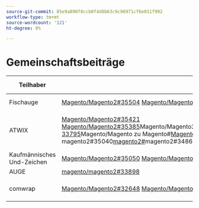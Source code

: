 ```yaml
---
source-git-commit: 85e9a890f8ccb0f4d8b63c9c96971cf6e011f992
workflow-type: tm+mt
source-wordcount: '121'
ht-degree: 0%

---
```

# Gemeinschaftsbeiträge

| Teilhaber | Pull-Anforderungen | Verwandte GitHub-Probleme |
| ------- | ------- | ------- |
| Fischauge | [Magento/Magento2#35504](https://github.com/magento/magento2/pull/35504) [Magento/Magento2#35356](https://github.com/magento/magento2/pull/35356) [Magento/Magento2#35355](https://github.com/magento/magento2/pull/35355) | [Magento/Magento2#35505](https://github.com/magento/magento2/issues/35505) [Magento/Magento2#35587](https://github.com/magento/magento2/issues/35587) |
| ATWIX | [Magento/Magento2#35421](https://github.com/magento/magento2/pull/35421) [Magento/Magento2#35385](https://github.com/magento/magento2/pull/35385)Magento/Magento2#35118[&#128279;](https://github.com/magento/magento2/pull/35118)Magento/Magento2#35099[Magento/Magento2#](https://github.com/magento/magento2/pull/35099)Magento/Magento2#34883[Magento/Magento2#](https://github.com/magento/magento2/pull/35040)Magento/Magento2#[Magento/Magento 33795](https://github.com/magento/magento2/pull/34883)Magento/Magento zu Magento#[MagentoMagentoMagento#](https://github.com/magento/magento2/pull/34862)MagentoMagento [33557](https://github.com/magento/magento2/pull/34552) [ 33536](https://github.com/magento/magento2/pull/33795) [ 33409](https://github.com/magento/magento2/pull/33557) [ 33342](https://github.com/magento/magento2/pull/33536) [ 32293](https://github.com/magento/magento2/pull/33409) [ 28958](https://github.com/magento/magento2/pull/33342) magento2#35040[magento2#](https://github.com/magento/magento2/pull/32293)magento2#34862[magento/magento2#34552](https://github.com/magento/magento2/pull/28958) | [Magento/Magento2#35386](https://github.com/magento/magento2/issues/35386) [Magento/Magento2#34631](https://github.com/magento/magento2/issues/34631) [ Magento/Magento2#33692](https://github.com/magento/magento2/issues/33692) [Magento/Magento2#33344](https://github.com/magento/magento2/issues/33344) [Magento/Magento2#32378](https://github.com/magento/magento2/issues/32378) |
| Kaufmännisches Und-Zeichen | [Magento/Magento2#35050](https://github.com/magento/magento2/pull/35050) [Magento/Magento2#34582](https://github.com/magento/magento2/pull/34582) | [Magento/Magento2#35180](https://github.com/magento/magento2/issues/35180) [Magento/Magento2#34988](https://github.com/magento/magento2/issues/34988) |
| AUGE | [magento/magento2#33898](https://github.com/magento/magento2/pull/33898) |  |
| comwrap | [Magento/Magento2#32648](https://github.com/magento/magento2/pull/32648) [Magento/Magento2#32371](https://github.com/magento/magento2/pull/32371) [Magento/Magento2#31944](https://github.com/magento/magento2/pull/31944) | [Magento/Magento2#32649](https://github.com/magento/magento2/issues/32649) [Magento/Magento2#33767](https://github.com/magento/magento2/issues/33767) [Magento/Magento2#31947](https://github.com/magento/magento2/issues/31947) |